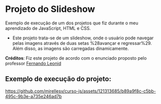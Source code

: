 # Projeto do Slideshow
Exemplo de execução de um dos projetos que fiz durante o meu aprendizado de JavaScript, HTML e CSS.
* Este projeto trata-se de um slideshow, onde o usuário pode navegar pelas imagens através de duas setas %28avançar e regressar%29. Além disso, as imagens são carregadas dinamicamente.

**Créditos**: Fiz este projeto de acordo com o enunciado proposto pelo professor [Fernando Leonid](https://youtu.be/csNYVAS2ex8?si=yaPzUx65NoA-aIHy)

## Exemplo de execução do projeto:
https://github.com/mirellesv/curso-js/assets/121313685/b89a9f8c-c5bb-495c-9b3e-a735e246ad7b
